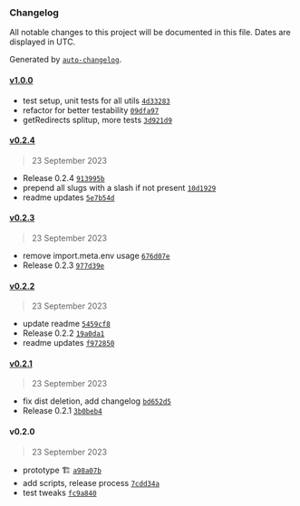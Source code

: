 ### Changelog

All notable changes to this project will be documented in this file. Dates are displayed in UTC.

Generated by [`auto-changelog`](https://github.com/CookPete/auto-changelog).

#### [v1.0.0](https://github.com/kremalicious/astro-redirect-from/compare/v0.2.4...v1.0.0)

- test setup, unit tests for all utils [`4d33283`](https://github.com/kremalicious/astro-redirect-from/commit/4d33283f9f15f7e829409c7b9b23fc02f3178683)
- refactor for better testability [`09dfa97`](https://github.com/kremalicious/astro-redirect-from/commit/09dfa97af9cd220245559f4ce6a5b012c8d99533)
- getRedirects splitup, more tests [`3d921d9`](https://github.com/kremalicious/astro-redirect-from/commit/3d921d93aab44a1f5e51bd4d665806c8db035c2d)

#### [v0.2.4](https://github.com/kremalicious/astro-redirect-from/compare/v0.2.3...v0.2.4)

> 23 September 2023

- Release 0.2.4 [`913995b`](https://github.com/kremalicious/astro-redirect-from/commit/913995ba04f839d2cac266754cf2029900145e25)
- prepend all slugs with a slash if not present [`10d1929`](https://github.com/kremalicious/astro-redirect-from/commit/10d192909c5690d1078f7169d6d05f33d196ac63)
- readme updates [`5e7b54d`](https://github.com/kremalicious/astro-redirect-from/commit/5e7b54d7811884fcd06515a5559b3659ba3c977c)

#### [v0.2.3](https://github.com/kremalicious/astro-redirect-from/compare/v0.2.2...v0.2.3)

> 23 September 2023

- remove import.meta.env usage [`676d07e`](https://github.com/kremalicious/astro-redirect-from/commit/676d07eacb80f7feaea5db1b99d9edf0319db518)
- Release 0.2.3 [`977d39e`](https://github.com/kremalicious/astro-redirect-from/commit/977d39e89733e6c3aab32f6cb69520fbe00c56df)

#### [v0.2.2](https://github.com/kremalicious/astro-redirect-from/compare/v0.2.1...v0.2.2)

> 23 September 2023

- update readme [`5459cf8`](https://github.com/kremalicious/astro-redirect-from/commit/5459cf89482c7b0853370ce92b0d9e1a9991c3b7)
- Release 0.2.2 [`19a0da1`](https://github.com/kremalicious/astro-redirect-from/commit/19a0da1204f1101de787825b685095175800f7e9)
- readme updates [`f972850`](https://github.com/kremalicious/astro-redirect-from/commit/f972850d9e0dda228090b695bd8491509191ac92)

#### [v0.2.1](https://github.com/kremalicious/astro-redirect-from/compare/v0.2.0...v0.2.1)

> 23 September 2023

- fix dist deletion, add changelog [`bd652d5`](https://github.com/kremalicious/astro-redirect-from/commit/bd652d5ef6ae62010c82bc100404a37f5a8068bb)
- Release 0.2.1 [`3b0beb4`](https://github.com/kremalicious/astro-redirect-from/commit/3b0beb47dfb6a99e8d00c1b6c93bc8c3574ad47e)

#### v0.2.0

> 23 September 2023

- prototype 🏗️ [`a98a07b`](https://github.com/kremalicious/astro-redirect-from/commit/a98a07be8c4fe031a911162384c7a2e6578319c4)
- add scripts, release process [`7cdd34a`](https://github.com/kremalicious/astro-redirect-from/commit/7cdd34a8057e4fa8347affc83eb51de8ffecb502)
- test tweaks [`fc9a840`](https://github.com/kremalicious/astro-redirect-from/commit/fc9a840094779b6a13d4481c8645f6f16b27090c)
